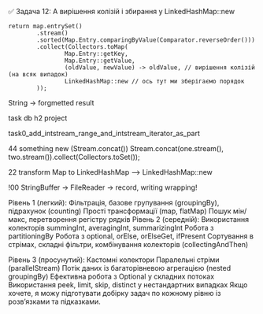 ✅ Задача 12: А вирішення колізій і збирання у LinkedHashMap::new

    return map.entrySet()
            .stream()
            .sorted(Map.Entry.comparingByValue(Comparator.reverseOrder()))
            .collect(Collectors.toMap(
                    Map.Entry::getKey,
                    Map.Entry::getValue,
                    (oldValue, newValue) -> oldValue, // вирішення колізій (на всяк випадок)
                    LinkedHashMap::new // ось тут ми зберігаємо порядок
            ));

String -> forgmetted result

task db h2 project

task0_add_intstream_range_and_intstream_iterator_as_part


44 something new (Stream.concat())
Stream.concat(one.stream(), two.stream()).collect(Collectors.toSet());


22 transform Map to LinkedHashMap -->
LinkedHashMap::new


!00 StringBuffer -> FileReader -> record, writing wrapping!









Рівень 1 (легкий):
Фільтрація, базове групування (groupingBy), підрахунок (counting)
Прості трансформації (map, flatMap)
Пошук мін/макс, перетворення регістру рядків
Рівень 2 (середній):
Використання колекторів summingInt, averagingInt, summarizingInt
Робота з partitioningBy
Робота з optional, orElse, orElseGet, ifPresent
Сортування в стрімах, складні фільтри, комбінування колекторів (collectingAndThen)

Рівень 3 (просунутий):
Кастомні колектори
Паралельні стріми (parallelStream)
Потік даних із багаторівневою агрегацією (nested groupingBy)
Ефективна робота з Optional у складних потоках
Використання peek, limit, skip, distinct у нестандартних випадках
Якщо хочете, я можу підготувати добірку задач по кожному рівню із розв’язками та підказками.